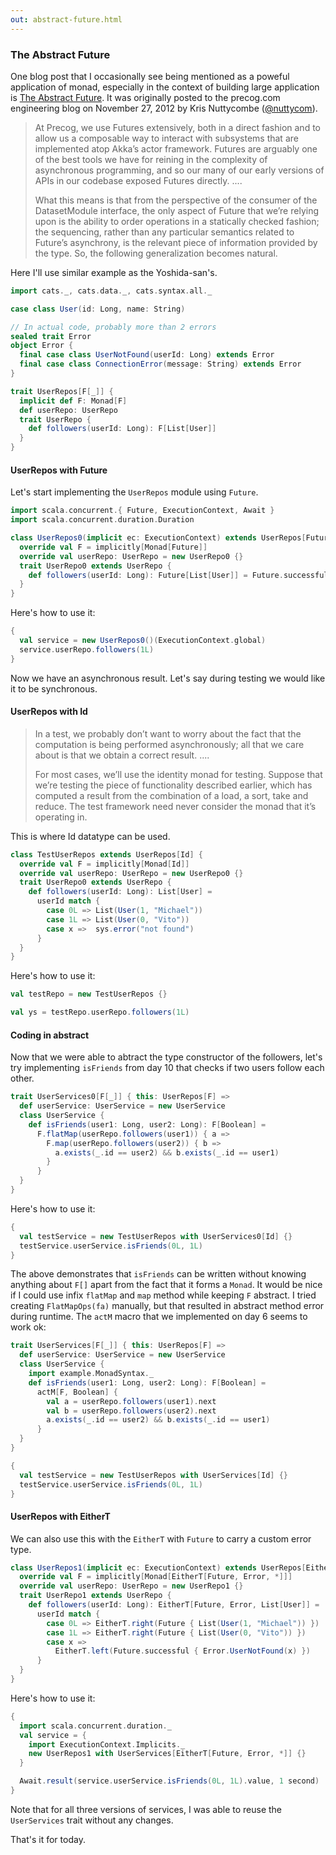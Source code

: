 ```yaml
---
out: abstract-future.html
---
```


  [af]: http://logji.blogspot.com/2014/02/the-abstract-future.html

### The Abstract Future

One blog post that I occasionally see being mentioned as a poweful application of monad, especially in the context of building large application is [The Abstract Future][af]. It was originally posted to the precog.com engineering blog on November 27, 2012 by Kris Nuttycombe ([@nuttycom](https://twitter.com/nuttycom)).

>  At Precog, we use Futures extensively, both in a direct fashion and to allow us a composable way to interact with subsystems that are implemented atop Akka’s actor framework. Futures are arguably one of the best tools we have for reining in the complexity of asynchronous programming, and so our many of our early versions of APIs in our codebase exposed Futures directly.
> ....
>
> What this means is that from the perspective of the consumer of the DatasetModule interface, the only aspect of Future that we’re relying upon is the ability to order operations in a statically checked fashion; the sequencing, rather than any particular semantics related to Future’s asynchrony, is the relevant piece of information provided by the type. So, the following generalization becomes natural.

Here I'll use similar example as the Yoshida-san's.

```scala mdoc
import cats._, cats.data._, cats.syntax.all._

case class User(id: Long, name: String)

// In actual code, probably more than 2 errors
sealed trait Error
object Error {
  final case class UserNotFound(userId: Long) extends Error
  final case class ConnectionError(message: String) extends Error
}

trait UserRepos[F[_]] {
  implicit def F: Monad[F]
  def userRepo: UserRepo
  trait UserRepo {
    def followers(userId: Long): F[List[User]]
  }
}
```

#### UserRepos with Future

Let's start implementing the `UserRepos` module using `Future`.

```scala mdoc
import scala.concurrent.{ Future, ExecutionContext, Await }
import scala.concurrent.duration.Duration

class UserRepos0(implicit ec: ExecutionContext) extends UserRepos[Future] {
  override val F = implicitly[Monad[Future]]
  override val userRepo: UserRepo = new UserRepo0 {}
  trait UserRepo0 extends UserRepo {
    def followers(userId: Long): Future[List[User]] = Future.successful { Nil }
  }
}
```

Here's how to use it:

```scala mdoc
{
  val service = new UserRepos0()(ExecutionContext.global)
  service.userRepo.followers(1L)
}
```

Now we have an asynchronous result. Let's say during testing we would like it to be synchronous.

#### UserRepos with Id

> In a test, we probably don’t want to worry about the fact that the computation is being performed asynchronously; all that we care about is that we obtain a correct result.
> ....
>
> For most cases, we’ll use the identity monad for testing. Suppose that we’re testing the piece of functionality described earlier, which has computed a result from the combination of a load, a sort, take and reduce. The test framework need never consider the monad that it’s operating in.

This is where Id datatype can be used.

```scala mdoc
class TestUserRepos extends UserRepos[Id] {
  override val F = implicitly[Monad[Id]]
  override val userRepo: UserRepo = new UserRepo0 {}
  trait UserRepo0 extends UserRepo {
    def followers(userId: Long): List[User] =
      userId match {
        case 0L => List(User(1, "Michael"))
        case 1L => List(User(0, "Vito"))
        case x =>  sys.error("not found")
      }
  }
}
```

Here's how to use it:


```scala mdoc
val testRepo = new TestUserRepos {}

val ys = testRepo.userRepo.followers(1L)
```

#### Coding in abstract

Now that we were able to abtract the type constructor of the followers, let's try implementing `isFriends` from day 10 that checks if two users follow each other.

```scala mdoc
trait UserServices0[F[_]] { this: UserRepos[F] =>
  def userService: UserService = new UserService
  class UserService {
    def isFriends(user1: Long, user2: Long): F[Boolean] =
      F.flatMap(userRepo.followers(user1)) { a =>
        F.map(userRepo.followers(user2)) { b =>
          a.exists(_.id == user2) && b.exists(_.id == user1)
        }
      }
  }
}
```

Here's how to use it:

```scala mdoc
{
  val testService = new TestUserRepos with UserServices0[Id] {}
  testService.userService.isFriends(0L, 1L)
}
```

The above demonstrates that `isFriends` can be written without knowing anything about `F[]` apart from the fact that it forms a `Monad`. It would be nice if I could use infix `flatMap` and `map` method while keeping `F` abstract. I tried creating `FlatMapOps(fa)` manually, but that resulted in abstract method error during runtime. The `actM` macro that we implemented on day 6 seems to work ok:

```scala mdoc
trait UserServices[F[_]] { this: UserRepos[F] =>
  def userService: UserService = new UserService
  class UserService {
    import example.MonadSyntax._
    def isFriends(user1: Long, user2: Long): F[Boolean] =
      actM[F, Boolean] {
        val a = userRepo.followers(user1).next
        val b = userRepo.followers(user2).next
        a.exists(_.id == user2) && b.exists(_.id == user1)
      }
  }
}

{
  val testService = new TestUserRepos with UserServices[Id] {}
  testService.userService.isFriends(0L, 1L)
}
```

#### UserRepos with EitherT

We can also use this with the `EitherT` with `Future` to carry a custom error type.

```scala mdoc
class UserRepos1(implicit ec: ExecutionContext) extends UserRepos[EitherT[Future, Error, *]] {
  override val F = implicitly[Monad[EitherT[Future, Error, *]]]
  override val userRepo: UserRepo = new UserRepo1 {}
  trait UserRepo1 extends UserRepo {
    def followers(userId: Long): EitherT[Future, Error, List[User]] =
      userId match {
        case 0L => EitherT.right(Future { List(User(1, "Michael")) })
        case 1L => EitherT.right(Future { List(User(0, "Vito")) })
        case x =>
          EitherT.left(Future.successful { Error.UserNotFound(x) })
      }
  }
}
```

Here's how to use it:

```scala mdoc
{
  import scala.concurrent.duration._
  val service = {
    import ExecutionContext.Implicits._
    new UserRepos1 with UserServices[EitherT[Future, Error, *]] {}
  }

  Await.result(service.userService.isFriends(0L, 1L).value, 1 second)
}
```

Note that for all three versions of services, I was able to reuse the `UserServices` trait without any changes.

That's it for today.
